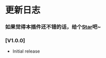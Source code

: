 # 更新日志

### 如果觉得本插件还不错的话，给个[Star](https://github.com/OBKoro1/autoCommit)吧~

<!-- TODO: wiki readme -->
<!-- TODO: npm包形式 -->
<!-- webview 的icon -->

### [V1.0.0]

- Initial release